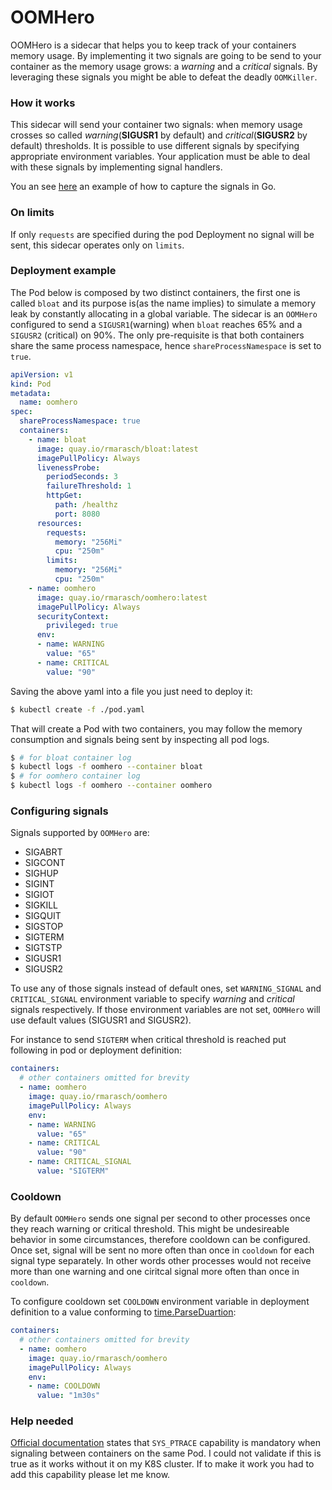 # OOMHero

OOMHero is a sidecar that helps you to keep track of your containers memory
usage. By implementing it two signals are going to be send to your container
as the memory usage grows: a _warning_ and a _critical_ signals. By leveraging
these signals you might be able to defeat the deadly `OOMKiller`.

### How it works

This sidecar will send your container two signals: when memory usage crosses
so called _warning_(**SIGUSR1** by default) and _critical_(**SIGUSR2** by default) thresholds. 
It is possible to use different signals by specifying appropriate environment variables.
Your application must be able to deal with these signals by implementing
signal handlers.

You an see [here](https://github.com/ricardomaraschini/oomhero/blob/master/cmd/bloat/main.go)
an example of how to capture the signals in Go.

### On limits

If only `requests` are specified during the pod Deployment no signal will be
sent, this sidecar operates only on `limits`.

### Deployment example

The Pod below is composed by two distinct containers, the first one is called
`bloat` and its purpose is(as the name implies) to simulate a memory leak by
constantly allocating in a global variable. The sidecar is an `OOMHero` 
configured to send a `SIGUSR1`(warning) when `bloat` reaches 65% and a `SIGUSR2`
(critical) on 90%. The only pre-requisite is that both containers share the same
process namespace, hence `shareProcessNamespace` is set to `true`.


```yaml
apiVersion: v1
kind: Pod
metadata:
  name: oomhero
spec:
  shareProcessNamespace: true
  containers:
    - name: bloat
      image: quay.io/rmarasch/bloat:latest
      imagePullPolicy: Always
      livenessProbe:
        periodSeconds: 3
        failureThreshold: 1
        httpGet:
          path: /healthz
          port: 8080
      resources:
        requests:
          memory: "256Mi"
          cpu: "250m"
        limits:
          memory: "256Mi"
          cpu: "250m"
    - name: oomhero
      image: quay.io/rmarasch/oomhero:latest
      imagePullPolicy: Always
      securityContext:
        privileged: true
      env:
      - name: WARNING
        value: "65"
      - name: CRITICAL
        value: "90" 
```

Saving the above yaml into a file you just need to deploy it:

```bash
$ kubectl create -f ./pod.yaml
```

That will create a Pod with two containers, you may follow the memory consumption
and signals being sent by inspecting all pod logs.

```bash
$ # for bloat container log
$ kubectl logs -f oomhero --container bloat
$ # for oomhero container log
$ kubectl logs -f oomhero --container oomhero 
```

### Configuring signals
Signals supported by `OOMHero` are:
- SIGABRT
- SIGCONT
- SIGHUP
- SIGINT
- SIGIOT
- SIGKILL
- SIGQUIT
- SIGSTOP
- SIGTERM
- SIGTSTP
- SIGUSR1
- SIGUSR2

To use any of those signals instead of default ones, set `WARNING_SIGNAL` and `CRITICAL_SIGNAL`
environment variable to specify _warning_ and _critical_ signals respectively.
If those environment variables are not set, `OOMHero` will use default values (SIGUSR1 and SIGUSR2).

For instance to send `SIGTERM` when critical threshold is reached put following in pod or deployment definition:

```yaml
containers:
  # other containers omitted for brevity
  - name: oomhero
    image: quay.io/rmarasch/oomhero
    imagePullPolicy: Always
    env:
    - name: WARNING
      value: "65"
    - name: CRITICAL
      value: "90"
    - name: CRITICAL_SIGNAL
      value: "SIGTERM"
```

### Cooldown

By default `OOMHero` sends one signal per second to other processes once they reach warning or critical threshold.
This might be undesireable behavior in some circumstances, therefore cooldown can be configured.
Once set, signal will be sent no more often than once in `cooldown` for each signal type separately.
In other words other processes would not receive more than one warning and one ciritcal signal more often than once in `cooldown`.

To configure cooldown set `COOLDOWN` environment variable in deployment definition to a value conforming to [time.ParseDuartion](https://pkg.go.dev/time#ParseDuration):
```yaml
containers:
  # other containers omitted for brevity
  - name: oomhero
    image: quay.io/rmarasch/oomhero
    imagePullPolicy: Always
    env:
    - name: COOLDOWN
      value: "1m30s"
```

### Help needed

[Official documentation](https://kubernetes.io/docs/tasks/configure-pod-container/share-process-namespace/)
states that `SYS_PTRACE` capability is mandatory when signaling between containers
on the same Pod. I could not validate if this is true as it works without it on my
K8S cluster. If to make it work you had to add this capability please let me know.

